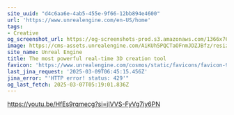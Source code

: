 ```yaml
---
site_uuid: "d4c6aa6e-4ab5-455e-9f66-12bb894e4600"
url: 'https://www.unrealengine.com/en-US/home'
tags:
- Creative
og_screenshot_url: https://og-screenshots-prod.s3.amazonaws.com/1366x768/80/false/b8162168579dbd46e4e46eb16fe95a62a7d93718f14ea174bb0ce6c442d28cdf.jpeg
image: https://cms-assets.unrealengine.com/AiKUh5PQCTaOFnmJDZJBfz/resize=width:1200/HfuPC0S3Tk6bQ4nDY3pR
site_name: Unreal Engine
title: The most powerful real-time 3D creation tool
favicon: 'https://www.unrealengine.com/cosmos/static/favicons/favicon-96x96.png'
last_jina_request: '2025-03-09T06:45:15.456Z'
jina_error: "'HTTP error! status: 429'"
og_last_fetch: 2025-03-07T05:19:01.836Z
---
```


https://youtu.be/HfEs9rqmecg?si=jIVVS-FyVg7iy6PN
